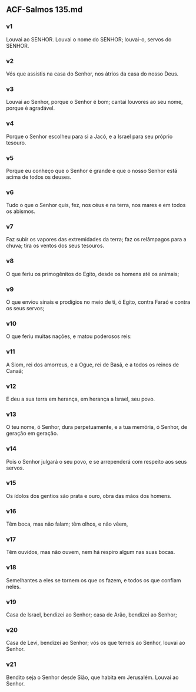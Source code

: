 ## ACF-Salmos 135.md
### v1
 Louvai ao SENHOR. Louvai o nome do SENHOR; louvai-o, servos do SENHOR.
### v2
 Vós que assistis na casa do Senhor, nos átrios da casa do nosso Deus.
### v3
 Louvai ao Senhor, porque o Senhor é bom; cantai louvores ao seu nome, porque é agradável.
### v4
 Porque o Senhor escolheu para si a Jacó, e a Israel para seu próprio tesouro.
### v5
 Porque eu conheço que o Senhor é grande e que o nosso Senhor está acima de todos os deuses.
### v6
 Tudo o que o Senhor quis, fez, nos céus e na terra, nos mares e em todos os abismos.
### v7
 Faz subir os vapores das extremidades da terra; faz os relâmpagos para a chuva; tira os ventos dos seus tesouros.
### v8
 O que feriu os primogênitos do Egito, desde os homens até os animais;
### v9
 O que enviou sinais e prodígios no meio de ti, ó Egito, contra Faraó e contra os seus servos;
### v10
 O que feriu muitas nações, e matou poderosos reis:
### v11
 A Siom, rei dos amorreus, e a Ogue, rei de Basã, e a todos os reinos de Canaã;
### v12
 E deu a sua terra em herança, em herança a Israel, seu povo.
### v13
 O teu nome, ó Senhor, dura perpetuamente, e a tua memória, ó Senhor, de geração em geração.
### v14
 Pois o Senhor julgará o seu povo, e se arrependerá com respeito aos seus servos.
### v15
 Os ídolos dos gentios são prata e ouro, obra das mãos dos homens.
### v16
 Têm boca, mas não falam; têm olhos, e não vêem,
### v17
 Têm ouvidos, mas não ouvem, nem há respiro algum nas suas bocas.
### v18
 Semelhantes a eles se tornem os que os fazem, e todos os que confiam neles.
### v19
 Casa de Israel, bendizei ao Senhor; casa de Arão, bendizei ao Senhor;
### v20
 Casa de Levi, bendizei ao Senhor; vós os que temeis ao Senhor, louvai ao Senhor.
### v21
 Bendito seja o Senhor desde Sião, que habita em Jerusalém. Louvai ao Senhor.
